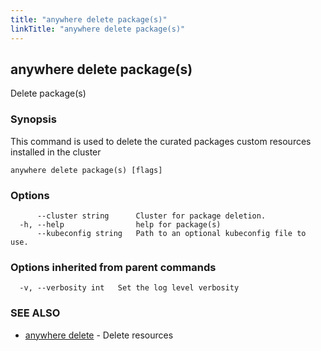 ```yaml
---
title: "anywhere delete package(s)"
linkTitle: "anywhere delete package(s)"
---
```


## anywhere delete package(s)

Delete package(s)

### Synopsis

This command is used to delete the curated packages custom resources installed in the cluster

```
anywhere delete package(s) [flags]
```

### Options

```
      --cluster string      Cluster for package deletion.
  -h, --help                help for package(s)
      --kubeconfig string   Path to an optional kubeconfig file to use.
```

### Options inherited from parent commands

```
  -v, --verbosity int   Set the log level verbosity
```

### SEE ALSO

* [anywhere delete](../anywhere_delete/)	 - Delete resources

